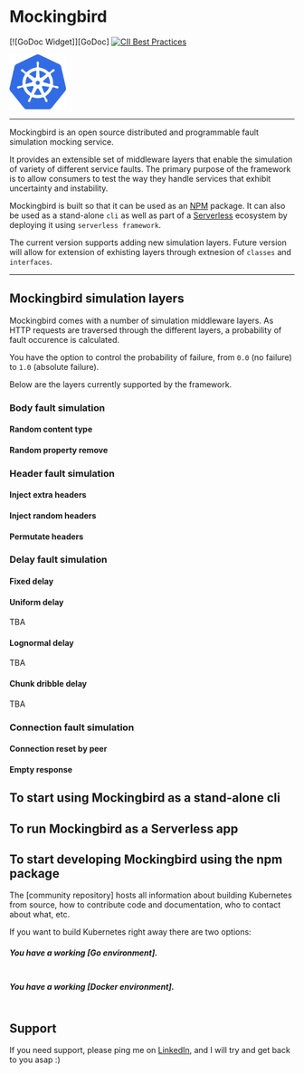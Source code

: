 # Mockingbird

[![GoDoc Widget]][GoDoc] [![CII Best Practices](https://bestpractices.coreinfrastructure.org/projects/569/badge)](https://bestpractices.coreinfrastructure.org/projects/569)

<img src="https://github.com/kubernetes/kubernetes/raw/master/logo/logo.png" width="100">

----

Mockingbird is an open source distributed and programmable fault simulation mocking service.

It provides an extensible set of middleware layers that enable the simulation of
variety of different service faults. The primary purpose of the framework is to
allow consumers to test the way they handle services that exhibit uncertainty and
instability.

Mockingbird is built so that it can be used as an [NPM] package. It can also be
used as a stand-alone `cli` as well as part of a [Serverless] ecosystem by deploying
it using `serverless framework`.

The current version supports adding new simulation layers. Future version will allow for
extension of exhisting layers through extnesion of `classes` and `interfaces`.

----
## Mockingbird simulation layers
Mockingbird comes with a number of simulation middleware layers. As HTTP requests are
traversed through the different layers, a probability of fault occurence is calculated.

You have the option to control the probability of failure, from `0.0` (no failure) to
`1.0` (absolute failure).

Below are the layers currently supported by the framework.

### Body fault simulation

#### Random content type

#### Random property remove

### Header fault simulation

#### Inject extra headers

#### Inject random headers

#### Permutate headers

### Delay fault simulation

#### Fixed delay

#### Uniform delay
TBA

#### Lognormal delay
TBA

#### Chunk dribble delay
TBA

### Connection fault simulation

#### Connection reset by peer

#### Empty response

## To start using Mockingbird as a stand-alone cli

## To run Mockingbird as a Serverless app

## To start developing Mockingbird using the npm package

The [community repository] hosts all information about
building Kubernetes from source, how to contribute code
and documentation, who to contact about what, etc.

If you want to build Kubernetes right away there are two options:

##### You have a working [Go environment].

```

```

##### You have a working [Docker environment].

```

```


## Support

If you need support, please ping me on [LinkedIn],
and I will try and get back to you asap :)


[NPM]: https://www.npmjs.com/
[Serverless]: https://serverless.com/
[LinkedIn]: https://www.linkedin.com/in/sasasavic/